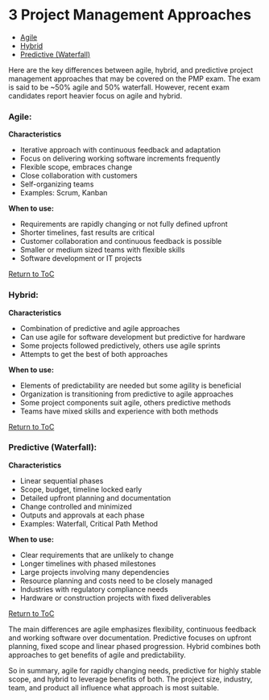 # 3 Project Management Approaches

- [Agile](#agile)
- [Hybrid](#hybrid)  
- [Predictive (Waterfall)](#predictive-waterfall)

Here are the key differences between agile, hybrid, and predictive project management approaches that may be covered on the PMP exam. The exam is said to be ~50% agile and 50% waterfall. However, recent exam candidates report heavier focus on agile and hybrid.

### Agile:

**Characteristics**

- Iterative approach with continuous feedback and adaptation
- Focus on delivering working software increments frequently  
- Flexible scope, embraces change
- Close collaboration with customers
- Self-organizing teams
- Examples: Scrum, Kanban

**When to use:**

- Requirements are rapidly changing or not fully defined upfront
- Shorter timelines, fast results are critical  
- Customer collaboration and continuous feedback is possible
- Smaller or medium sized teams with flexible skills
- Software development or IT projects

[Return to ToC](#3-project-management-approaches)

### Hybrid: 

**Characteristics**

- Combination of predictive and agile approaches  
- Can use agile for software development but predictive for hardware
- Some projects followed predictively, others use agile sprints
- Attempts to get the best of both approaches

**When to use:**

- Elements of predictability are needed but some agility is beneficial
- Organization is transitioning from predictive to agile approaches 
- Some project components suit agile, others predictive methods
- Teams have mixed skills and experience with both methods

[Return to ToC](#3-project-management-approaches)

### Predictive (Waterfall):

**Characteristics**

- Linear sequential phases
- Scope, budget, timeline locked early
- Detailed upfront planning and documentation
- Change controlled and minimized
- Outputs and approvals at each phase
- Examples: Waterfall, Critical Path Method  

**When to use:**

- Clear requirements that are unlikely to change
- Longer timelines with phased milestones
- Large projects involving many dependencies
- Resource planning and costs need to be closely managed  
- Industries with regulatory compliance needs 
- Hardware or construction projects with fixed deliverables

[Return to ToC](#3-project-management-approaches)

The main differences are agile emphasizes flexibility, continuous feedback and working software over documentation. Predictive focuses on upfront planning, fixed scope and linear phased progression. Hybrid combines both approaches to get benefits of agile and predictability.

So in summary, agile for rapidly changing needs, predictive for highly stable scope, and hybrid to leverage benefits of both. The project size, industry, team, and product all influence what approach is most suitable.
